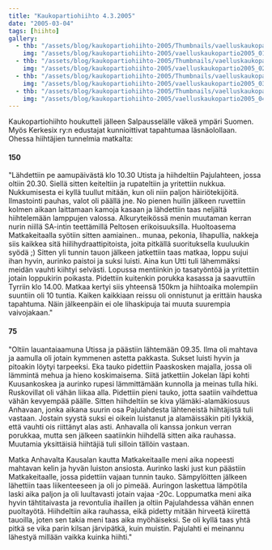 ```yaml
---
title: "Kaukopartiohiihto 4.3.2005"
date: "2005-03-04"
tags: [hiihto]
gallery:
  - thb: "/assets/blog/kaukopartiohiihto-2005/Thumbnails/vaelluskaukopartio2005_01b.jpg"
    img: "/assets/blog/kaukopartiohiihto-2005/vaelluskaukopartio2005_01b.jpg"
  - thb: "/assets/blog/kaukopartiohiihto-2005/Thumbnails/vaelluskaukopartio2005_02b.jpg"
    img: "/assets/blog/kaukopartiohiihto-2005/vaelluskaukopartio2005_02b.jpg"
  - thb: "/assets/blog/kaukopartiohiihto-2005/Thumbnails/vaelluskaukopartio2005_03b.jpg"
    img: "/assets/blog/kaukopartiohiihto-2005/vaelluskaukopartio2005_03b.jpg"
  - thb: "/assets/blog/kaukopartiohiihto-2005/Thumbnails/vaelluskaukopartio2005_04b.jpg"
    img: "/assets/blog/kaukopartiohiihto-2005/vaelluskaukopartio2005_04b.jpg"
---
```


Kaukopartiohiihto houkutteli jälleen Salpausselälle väkeä ympäri Suomen.
Myös Kerkesix ry:n edustajat kunnioittivat tapahtumaa läsnäolollaan.
Ohessa hiihtäjien tunnelmia matkalta:

#### 150

"Lähdettiin pe aamupäivästä klo 10.30 Utista ja hiihdeltiin Pajulahteen,
jossa oltiin 20.30. Siellä sitten keiteltiin ja rupateltiin ja
yritettiin nukkua. Nukkumisesta ei kyllä tuullut mitään, kun oli niin
paljon häiriötekijöitä. Ilmastointi pauhas, valot oli päällä jne. No
pienen huilin jälkeen ruvettiin kolmen aikaan laittamaan kamoja kasaan
ja lähdettiin taas neljältä hiihtelemään lamppujen valossa.
Alkuryteikössä menin muutaman kerran nurin niillä SA-intin teettämillä
Peltosen erikoisuuksilla. Huoltoasema Matkakeitaalla syötiin sitten
aamiainen.. munaa, pekonia, lihapullia, nakkeja siis kaikkea sitä
hiilihydraattipitoista, joita pitkällä suorituksella kuuluukin syödä ;)
Sitten yli tunnin tauon jälkeen jatkettiin taas matkaa, loppu sujui ihan
hyvin, aurinko paistoi ja suksi luisti. Aina kun Utti tuli lähemmäksi
meidän vauhti kiihtyi selvästi. Lopussa mentiinkin jo tasatyöntöä ja
yritettiin jotain loppukirin poikasta. Pidettiin kuitenkin porukka
kasassa ja saavuttiin Tyrriin klo 14.00. Matkaa kertyi siis yhteensä
150km ja hiihtoaika molempiin suuntiin oli 10 tuntia. Kaiken kaikkiaan
reissu oli onnistunut ja erittäin hauska tapahtuma. Näin jälkeenpäin ei
ole lihaskipuja tai muuta suurempia vaivojakaan."

#### 75

"Oltiin lauantaiaamuna Utissa ja päästiin lähtemään 09.35. Ilma oli
mahtava ja aamulla oli jotain kymmenen astetta pakkasta. Sukset luisti
hyvin ja pitoakin löytyi tarpeeksi. Eka tauko pidettiin Paaskosken
majalla, jossa oli lämmintä mehua ja hieno koskimaisema. Siitä
jatkettiin Jokelan läpi kohti Kuusankoskea ja aurinko rupesi
lämmittämään kunnolla ja meinas tulla hiki. Ruskovillat oli vähän liikaa
alla. Pidettiin pieni tauko, jotta saatiin vaihdettua vähän kevyempää
päälle. Sitten hiihdeltiin se kiva ylämäki-alamäkiosuus Anhavaan, jonka
aikana suurin osa Pajulahdesta lähteneistä hiihtäjistä tuli vastaan.
Jostain syystä suksi ei oikein luistanut ja alamäissäkin piti lykkiä,
että vauhti ois riittänyt alas asti. Anhavalla oli kanssa jonkun verran
porukkaa, mutta sen jälkeen saatiinkin hiihdellä sitten aika rauhassa.
Muutamia yksittäisiä hiihtäjiä tuli silloin tällöin vastaan.

Matka Anhavalta Kausalan kautta Matkakeitaalle meni aika nopeesti
mahtavan kelin ja hyvän luiston ansiosta. Aurinko laski just kun
päästiin Matkakeitaalle, jossa pidettiin vajaan tunnin tauko.
Sämpylöitten jälkeen lähettiin taas liikenteeseen ja oli jo pimeää.
Auringon laskettua lämpötila laski aika paljon ja oli luultavasti jotain
vajaa -20c. Loppumatka meni aika hyvin tähtitaivasta ja revontulia
ihaillen ja oltiin Pajulahdessa vähän ennen puoltayötä. Hiihdeltiin aika
rauhassa, eikä pidetty mitään hirveetä kiirettä tauoilla, joten sen
takia meni taas aika myöhäiseksi. Se oli kyllä taas yhtä pitkä se vika
parin kilsan järvipätkä, kuin muistin. Pajulahti ei meinannu lähestyä
millään vaikka kuinka hiihti."
